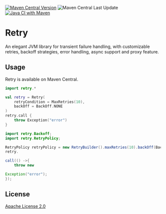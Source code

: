 [![Maven Central Version](https://img.shields.io/maven-central/v/com.github.marks-yag/retry)](https://maven-badges.herokuapp.com/maven-central/com.github.marks-yag/retry)
![Maven Central Last Update](https://img.shields.io/maven-central/last-update/com.github.marks-yag/retry)
[![Java CI with Maven](https://github.com/marks-yag/retry/actions/workflows/maven.yml/badge.svg)](https://github.com/marks-yag/retry/actions/workflows/maven.yml)
# Retry
An elegant JVM library for transient failure handling, with customizable retries, backoff strategies, error handling, async support and proxy feature.

## Usage
Retry is available on Maven Central.

```kotlin
import retry.*

val retry = Retry(
    retryCondition = MaxRetries(10),
    backOff = BackOff.NONE
)
retry.call {
    throw Exception("error")
}
```

```java
import retry.Backoff;
import retry.RetryPolicy;

RetryPolicy retryPolicy = new RetryBuilder().maxRetries(10).backOff(Backoff.seconds(1)).build();
retry.

call(() ->{
    throw new

Exception("error");
});
```
## License
[Apache License 2.0](LICENSE)
